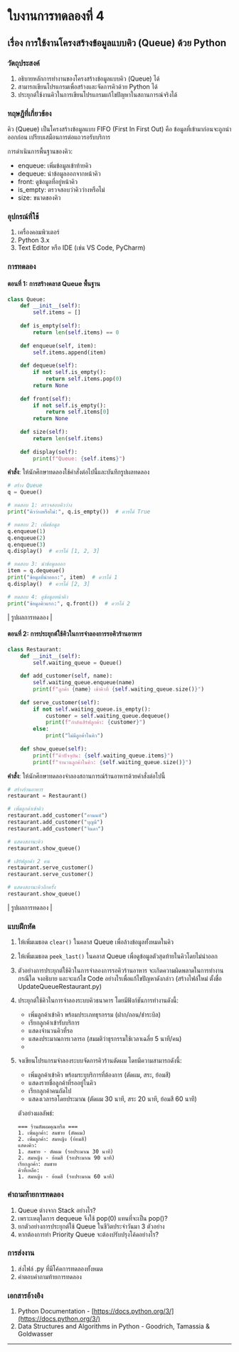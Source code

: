# ใบงานการทดลองที่ 4
## เรื่อง การใช้งานโครงสร้างข้อมูลแบบคิว (Queue) ด้วย Python

### วัตถุประสงค์
1. อธิบายหลักการทำงานของโครงสร้างข้อมูลแบบคิว (Queue) ได้
2. สามารถเขียนโปรแกรมเพื่อสร้างและจัดการคิวด้วย Python ได้
3. ประยุกต์ใช้งานคิวในการเขียนโปรแกรมแก้ไขปัญหาในสถานการณ์จริงได้

### ทฤษฎีที่เกี่ยวข้อง
คิว (Queue) เป็นโครงสร้างข้อมูลแบบ FIFO (First In First Out) คือ ข้อมูลที่เข้ามาก่อนจะถูกนำออกก่อน เปรียบเสมือนการต่อแถวรอรับบริการ

การดำเนินการพื้นฐานของคิว:
- enqueue: เพิ่มข้อมูลเข้าท้ายคิว
- dequeue: นำข้อมูลออกจากหน้าคิว
- front: ดูข้อมูลที่อยู่หน้าคิว
- is_empty: ตรวจสอบว่าคิวว่างหรือไม่
- size: ขนาดของคิว

### อุปกรณ์ที่ใช้
1. เครื่องคอมพิวเตอร์
2. Python 3.x
3. Text Editor หรือ IDE (เช่น VS Code, PyCharm)

### การทดลอง

#### ตอนที่ 1: การสร้างคลาส Queue พื้นฐาน

```python
class Queue:
    def __init__(self):
        self.items = []
    
    def is_empty(self):
        return len(self.items) == 0
    
    def enqueue(self, item):
        self.items.append(item)
    
    def dequeue(self):
        if not self.is_empty():
            return self.items.pop(0)
        return None
    
    def front(self):
        if not self.is_empty():
            return self.items[0]
        return None
    
    def size(self):
        return len(self.items)
    
    def display(self):
        print(f"Queue: {self.items}")
```

**คำสั่ง**: ให้นักศึกษาทดลองใช้คำสั่งต่อไปนี้และบันทึกรูปผลทดลอง

```python
# สร้าง Queue
q = Queue()

# ทดสอบ 1: ตรวจสอบคิวว่าง
print("คิวว่างหรือไม่:", q.is_empty())  # ควรได้ True

# ทดสอบ 2: เพิ่มข้อมูล
q.enqueue(1)
q.enqueue(2)
q.enqueue(3)
q.display()  # ควรได้ [1, 2, 3]

# ทดสอบ 3: นำข้อมูลออก
item = q.dequeue()
print("ข้อมูลที่นำออก:", item)  # ควรได้ 1
q.display()  # ควรได้ [2, 3]

# ทดสอบ 4: ดูข้อมูลหน้าคิว
print("ข้อมูลคิวแรก:", q.front())  # ควรได้ 2
```

| รูปผลการทดลอง |

#### ตอนที่ 2: การประยุกต์ใช้คิวในการจำลองการรอคิวร้านอาหาร

```python
class Restaurant:
    def __init__(self):
        self.waiting_queue = Queue()
        
    def add_customer(self, name):
        self.waiting_queue.enqueue(name)
        print(f"ลูกค้า {name} เข้าคิวที่ {self.waiting_queue.size()}")
        
    def serve_customer(self):
        if not self.waiting_queue.is_empty():
            customer = self.waiting_queue.dequeue()
            print(f"กำลังเสิร์ฟลูกค้า: {customer}")
        else:
            print("ไม่มีลูกค้าในคิว")
            
    def show_queue(self):
        print(f"คิวปัจจุบัน: {self.waiting_queue.items}")
        print(f"จำนวนลูกค้าในคิว: {self.waiting_queue.size()}")
```

**คำสั่ง**: ให้นักศึกษาทดลองจำลองสถานการณ์ร้านอาหารด้วยคำสั่งต่อไปนี้

```python
# สร้างร้านอาหาร
restaurant = Restaurant()

# เพิ่มลูกค้าเข้าคิว
restaurant.add_customer("อานนท์")
restaurant.add_customer("บุญมี")
restaurant.add_customer("จินดา")

# แสดงสถานะคิว
restaurant.show_queue()

# เสิร์ฟลูกค้า 2 คน
restaurant.serve_customer()
restaurant.serve_customer()

# แสดงสถานะคิวอีกครั้ง
restaurant.show_queue()
```

| รูปผลการทดลอง |


### แบบฝึกหัด
1. ให้เพิ่มเมธอด `clear()` ในคลาส Queue เพื่อล้างข้อมูลทั้งหมดในคิว
2. ให้เพิ่มเมธอด `peek_last()` ในคลาส Queue เพื่อดูข้อมูลตัวสุดท้ายในคิวโดยไม่นำออก
3. ตัวอย่างการประยุกต์ใช้คิวในการจำลองการรอคิวร้านอาหาร จะเกิดความผิดพลาดในการทำงานกรณีใด จงอธิบาย และจะแก้ไข Code อย่างไรเพื่อแก้ไขปัญหาดังกล่าว (สร้างไฟล์ใหม่ ตั้งขื่อ UpdateQueueRestaurant.py)
4. ประยุกต์ใช้คิวในการจำลองระบบคิวธนาคาร โดยมีฟังก์ชันการทำงานดังนี้:
   - เพิ่มลูกค้าเข้าคิว พร้อมประเภทธุรกรรม (ฝาก/ถอน/ชำระบิล)
   - เรียกลูกค้าเข้ารับบริการ
   - แสดงจำนวนคิวที่รอ
   - แสดงประมาณการเวลารอ (สมมติว่าธุรกรรมใช้เวลาเฉลี่ย 5 นาที/คน)
   - 
5. จงเขียนโปรแกรมจำลองระบบจัดการคิวร้านตัดผม โดยมีความสามารถดังนี้:
   - เพิ่มลูกค้าเข้าคิว พร้อมระบุบริการที่ต้องการ (ตัดผม, สระ, ย้อมสี)
   - แสดงรายชื่อลูกค้าที่รออยู่ในคิว
   - เรียกลูกค้าคนถัดไป
   - แสดงเวลารอโดยประมาณ (ตัดผม 30 นาที, สระ 20 นาที, ย้อมสี 60 นาที)

    ตัวอย่างผลลัพธ์:
    ```
    === ร้านตัดผมคุณหรีด ===
    1. เพิ่มลูกค้า: สมชาย (ตัดผม)
    2. เพิ่มลูกค้า: สมหญิง (ย้อมสี)
    แสดงคิว: 
    1. สมชาย - ตัดผม (รอประมาณ 30 นาที)
    2. สมหญิง - ย้อมสี (รอประมาณ 90 นาที)
    เรียกลูกค้า: สมชาย
    คิวที่เหลือ:
    1. สมหญิง - ย้อมสี (รอประมาณ 60 นาที)
    ```

### คำถามท้ายการทดลอง
1. Queue ต่างจาก Stack อย่างไร?
2. เพราะเหตุใดการ dequeue จึงใช้ pop(0) แทนที่จะเป็น pop()?
3. ยกตัวอย่างการประยุกต์ใช้ Queue ในชีวิตประจำวันมา 3 ตัวอย่าง
4. หากต้องการทำ Priority Queue จะต้องปรับปรุงโค้ดอย่างไร?


### การส่งงาน
1. ส่งไฟล์ .py ที่มีโค้ดการทดลองทั้งหมด
2. คำตอบคำถามท้ายการทดลอง


### เอกสารอ้างอิง
1. Python Documentation - [https://docs.python.org/3/](https://docs.python.org/3/)
2. Data Structures and Algorithms in Python - Goodrich, Tamassia & Goldwasser

---
